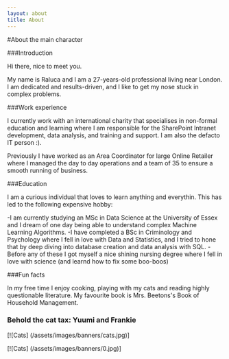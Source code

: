 ```yaml
---
layout: about
title: About
---
```


#About the main character

###Introduction

Hi there, nice to meet you. 

My name is Raluca and I am a 27-years-old professional living near London. I am dedicated and results-driven, and I like to get my nose stuck in complex problems.  


###Work experience


I currently work with an international charity that specialises in non-formal education and learning where I am responsible for the SharePoint Intranet development, data analysis, and training and support. I am also the defacto IT person :).

Previously I have worked as an Area Coordinator for large Online Retailer where I managed the day to day operations and a team of 35 to ensure a smooth running of business. 


###Education

I am a curious individual that loves to learn anything and everythin. This has led to the following expensive hobby:

-I am currently studying an MSc in Data Science at the University of Essex and I dream of one day being able to understand complex Machine Learning Algorithms. 
-I have completed a BSc in Criminology and Psychology where I fell in love with Data and Statistics, and I tried to hone that by deep diving into database creation and data analysis with SQL. 
-Before any of these I got myself a nice shining nursing degree where I fell in love with science (and learnd how to fix some boo-boos)

###Fun facts

In my free time I enjoy cooking, playing with my cats and reading highly questionable literature. My favourite book is Mrs. Beetons's Book of Household Management. 


### Behold the cat tax: Yuumi and Frankie

[![Cats] (/assets/images/banners/cats.jpg)]


[![Cats] (/assets/images/banners/0.jpg)]
